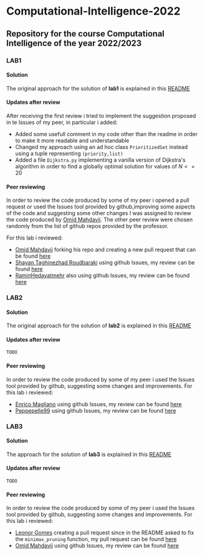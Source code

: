 # Computational-Intelligence-2022
## Repository for the course Computational Intelligence of the year 2022/2023

### LAB1
#### Solution
The original approach for the solution of **lab1** is explained in this [README](https://github.com/lorenzobellino/Computational-Intelligence-2022/blob/main/lab1/README.md)
#### Updates after review
After receiving the first review i tried to implement the suggestion proposed in te Issues of my peer, in particular i added:
- Added some usefull comment in my code other than the readme in order to make it more readable and understandable
- Changed my approach using an ad hoc class ```PrioritizedSet``` instead using a tuple representing ```(priority,list)```
- Added a file ```Dijkstra.py``` implementing a vanilla version of Dijkstra's algorithm in order to find a globally optimal solution for values of $N <= 20$

#### Peer reviewing
In order to review the code produced by some of my peer i opened a pull request or used the Issues tool provided by github,improving some aspects of the code and suggesting some other changes
I was assigned to review the code produced by [Omid Mahdavii](https://github.com/OmidMahdavii/Computational-Intelligence-Course). The other peer review were chosen randomly from the list of github repos provided by the professor.

For this lab i reviewed:
- [Omid Mahdavii](https://github.com/OmidMahdavii/Computational-Intelligence-Course) forking his repo and creating a new pull request that can be found [here](https://github.com/OmidMahdavii/Computational-Intelligence-Course/pull/1)
- [Shayan Taghinezhad Roudbaraki](https://github.com/drustthecoder) using github Issues, my review can be found [here](https://github.com/drustthecoder/CI/issues/3)
- [RaminHedayatmehr](https://github.com/RaminHedayatmehr) also using github Issues, my review can be found [here](https://github.com/RaminHedayatmehr/CI-2022-23/issues/3)


### LAB2
#### Solution
The original approach for the solution of **lab2** is explained in this [README](https://github.com/lorenzobellino/Computational-Intelligence-2022/blob/main/lab2/README.md)
#### Updates after review
```TODO```

#### Peer reviewing
In order to review the code produced by some of my peer i used the Issues tool provided by github, suggesting some changes and improvements.
For this lab i reviewed:
- [Enrico Magliano](https://github.com/EnricoMagliano/computational-intelligence/) using github Issues, my review can be found [here](https://github.com/EnricoMagliano/computational-intelligence/issues/5)
- [Peppepelle99](https://github.com/Peppepelle99/ComputationalIntel2022_303999) using github Issues, my review can be found [here](https://github.com/Peppepelle99/ComputationalIntel2022_303999/issues/3)

### LAB3
#### Solution
The approach for the solution of **lab3** is explained in this [README](https://github.com/lorenzobellino/Computational-Intelligence-2022/blob/main/lab3/README.md)

#### Updates after review
```TODO```

#### Peer reviewing
In order to review the code produced by some of my peer i used the Issues tool provided by github, suggesting some changes and improvements.
For this lab i reviewed:
- [Leonor Gomes](https://github.com/leonormgomes/Computational_Intelligence) creating a pull request since in the README asked to fix the ```minimax_pruning``` function, my pull request can be found [here](https://github.com/leonormgomes/Computational_Intelligence/pull/4)
- [Omid Mahdavii](https://github.com/OmidMahdavii/Computational-Intelligence-Course) using github Issues, my review can be found [here](https://github.com/OmidMahdavii/Computational-Intelligence-Course/issues/4)

